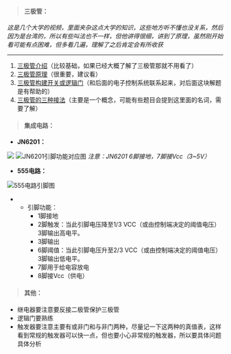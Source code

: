 >#### 三极管：

  *这是几个大学的视频，里面夹杂这点大学的知识，这些地方听不懂也没关系，然后因为是台湾的，所以有些叫法也不一样，但他讲得很细，讲到了原理，虽然刚开始看可能有点困难，但多看几遍，理解了之后肯定会有所收获*

----------

1. [三极管介绍](http://www.bilibili.com/video/av6701504/index_1.html)（比较基础，如果已经大概了解了三极管那就不用看了）
2. [三极管原理](http://www.bilibili.com/video/av6701504/index_2.html)（很重要，建议看）
3. [三极管构建开关或逻辑门](http://www.bilibili.com/video/av6701504/index_6.html)（和后面的电子控制系统联系起来，对后面这块解题是有帮助的）
4. [三极管的三种接法](http://www.bilibili.com/video/av6701504/index_11.html)（主要是一个概念，可能有些题目会提到这里面的名词，需要了解）

>#### 集成电路：

- **JN6201：**

![](http://upload-images.jianshu.io/upload_images/5847257-e77d7cd98d566988.png?imageMogr2/auto-orient/strip%7CimageView2/2/w/1240)
![JN6201引脚功能对应图](http://upload-images.jianshu.io/upload_images/5847257-a90c9731f2986730.png?imageMogr2/auto-orient/strip%7CimageView2/2/w/1240)
   *注意：JN6201  6脚接地，7脚接Vcc（3~5V）*

- **555电路：**

![555电路引脚图](http://upload-images.jianshu.io/upload_images/5847257-4409d0cb3bb23899.png?imageMogr2/auto-orient/strip%7CimageView2/2/w/1240)
 - - 引脚功能：
        - 1脚接地
        - 2脚触发：当此引脚电压降至1/3 VCC（或由控制端决定的阈值电压）3脚输出高电平。
        - 3脚输出
        - 6脚阈值：当此引脚电压升至2/3 VCC（或由控制端决定的阈值电压）3脚输出低电平。
        - 7脚用于给电容放电
        - 8脚接Vcc（供电）

>#### 其他：

- 继电器要注意要反接二极管保护三极管
- 逻辑门要熟练
- 触发器要注意主要有或非门和与非门两种，尽量记一下这两种的真值表，这样看到常规的触发器可以快一点，但也要小心非常规的触发器，所以要具体问题具体分析